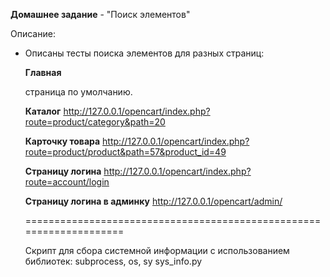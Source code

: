 **Домашнее задание** - "Поиск элементов"

Описание:

- Описаны тесты поиска элементов для разных страниц:

    **Главная** 
     
     страница по умолчанию.

    **Каталог**
    http://127.0.0.1/opencart/index.php?route=product/category&path=20

    **Карточку товара** 
    http://127.0.0.1/opencart/index.php?route=product/product&path=57&product_id=49

    **Страницу логина** 
    http://127.0.0.1/opencart/index.php?route=account/login

    **Страницу логина в админку** 
    http://127.0.0.1/opencart/admin/
    
    ====================================================================
    
    Скрипт для сбора системной информации с использованием библиотек: subprocess, os, sy
    sys_info.py